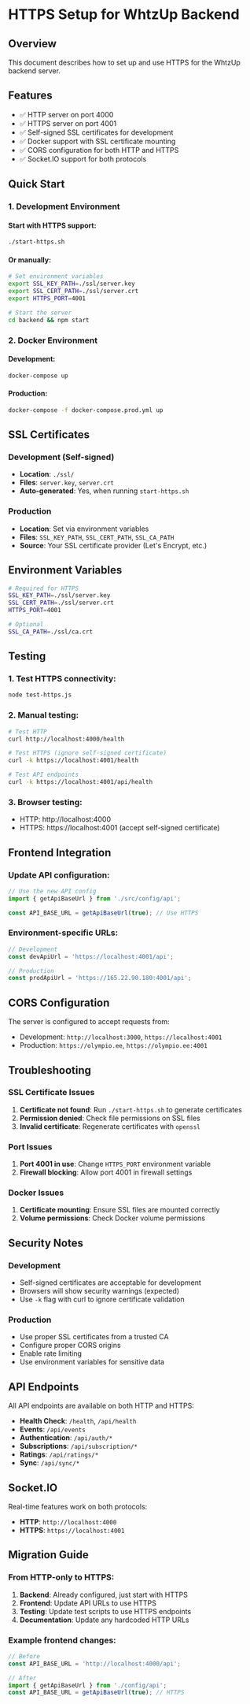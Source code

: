 # HTTPS Setup for WhtzUp Backend

## Overview
This document describes how to set up and use HTTPS for the WhtzUp backend server.

## Features
- ✅ HTTP server on port 4000
- ✅ HTTPS server on port 4001
- ✅ Self-signed SSL certificates for development
- ✅ Docker support with SSL certificate mounting
- ✅ CORS configuration for both HTTP and HTTPS
- ✅ Socket.IO support for both protocols

## Quick Start

### 1. Development Environment

#### Start with HTTPS support:
```bash
./start-https.sh
```

#### Or manually:
```bash
# Set environment variables
export SSL_KEY_PATH=./ssl/server.key
export SSL_CERT_PATH=./ssl/server.crt
export HTTPS_PORT=4001

# Start the server
cd backend && npm start
```

### 2. Docker Environment

#### Development:
```bash
docker-compose up
```

#### Production:
```bash
docker-compose -f docker-compose.prod.yml up
```

## SSL Certificates

### Development (Self-signed)
- **Location**: `./ssl/`
- **Files**: `server.key`, `server.crt`
- **Auto-generated**: Yes, when running `start-https.sh`

### Production
- **Location**: Set via environment variables
- **Files**: `SSL_KEY_PATH`, `SSL_CERT_PATH`, `SSL_CA_PATH`
- **Source**: Your SSL certificate provider (Let's Encrypt, etc.)

## Environment Variables

```bash
# Required for HTTPS
SSL_KEY_PATH=./ssl/server.key
SSL_CERT_PATH=./ssl/server.crt
HTTPS_PORT=4001

# Optional
SSL_CA_PATH=./ssl/ca.crt
```

## Testing

### 1. Test HTTPS connectivity:
```bash
node test-https.js
```

### 2. Manual testing:
```bash
# Test HTTP
curl http://localhost:4000/health

# Test HTTPS (ignore self-signed certificate)
curl -k https://localhost:4001/health

# Test API endpoints
curl -k https://localhost:4001/api/health
```

### 3. Browser testing:
- HTTP: http://localhost:4000
- HTTPS: https://localhost:4001 (accept self-signed certificate)

## Frontend Integration

### Update API configuration:
```typescript
// Use the new API config
import { getApiBaseUrl } from './src/config/api';

const API_BASE_URL = getApiBaseUrl(true); // Use HTTPS
```

### Environment-specific URLs:
```typescript
// Development
const devApiUrl = 'https://localhost:4001/api';

// Production
const prodApiUrl = 'https://165.22.90.180:4001/api';
```

## CORS Configuration

The server is configured to accept requests from:
- Development: `http://localhost:3000`, `https://localhost:4001`
- Production: `https://olympio.ee`, `https://olympio.ee:4001`

## Troubleshooting

### SSL Certificate Issues
1. **Certificate not found**: Run `./start-https.sh` to generate certificates
2. **Permission denied**: Check file permissions on SSL files
3. **Invalid certificate**: Regenerate certificates with `openssl`

### Port Issues
1. **Port 4001 in use**: Change `HTTPS_PORT` environment variable
2. **Firewall blocking**: Allow port 4001 in firewall settings

### Docker Issues
1. **Certificate mounting**: Ensure SSL files are mounted correctly
2. **Volume permissions**: Check Docker volume permissions

## Security Notes

### Development
- Self-signed certificates are acceptable for development
- Browsers will show security warnings (expected)
- Use `-k` flag with curl to ignore certificate validation

### Production
- Use proper SSL certificates from a trusted CA
- Configure proper CORS origins
- Enable rate limiting
- Use environment variables for sensitive data

## API Endpoints

All API endpoints are available on both HTTP and HTTPS:

- **Health Check**: `/health`, `/api/health`
- **Events**: `/api/events`
- **Authentication**: `/api/auth/*`
- **Subscriptions**: `/api/subscription/*`
- **Ratings**: `/api/ratings/*`
- **Sync**: `/api/sync/*`

## Socket.IO

Real-time features work on both protocols:
- **HTTP**: `http://localhost:4000`
- **HTTPS**: `https://localhost:4001`

## Migration Guide

### From HTTP-only to HTTPS:

1. **Backend**: Already configured, just start with HTTPS
2. **Frontend**: Update API URLs to use HTTPS
3. **Testing**: Update test scripts to use HTTPS endpoints
4. **Documentation**: Update any hardcoded HTTP URLs

### Example frontend changes:
```typescript
// Before
const API_BASE_URL = 'http://localhost:4000/api';

// After
import { getApiBaseUrl } from './config/api';
const API_BASE_URL = getApiBaseUrl(true); // HTTPS
```
